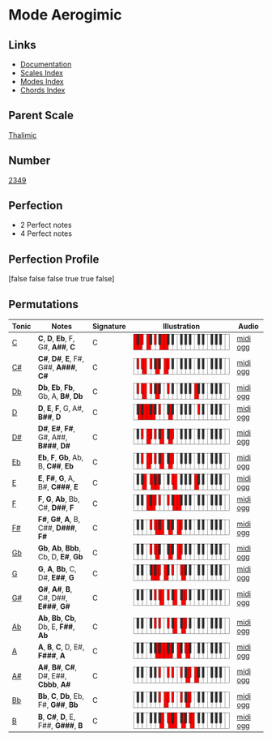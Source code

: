 # Mode Aerogimic

## Links

- [Documentation](index.md)
- [Scales Index](Scales.md)
- [Modes Index](Modes.md)
- [Chords Index](Chords.md)

## Parent Scale

[Thalimic](ScaleThalimic.md)

## Number

[2349](https://ianring.com/musictheory/scales/2349)

## Perfection

- 2 Perfect notes
- 4 Perfect notes

## Perfection Profile

[false false false true true false]

## Permutations

| Tonic | Notes | Signature | Illustration | Audio |
|-------|-------|-----------|--------------|-------|
| [C](ModeCNaturalAerogimic.md) | **C**, **D**, **Eb**, F, G#, **A##**, **C** | C | ![CNaturalAerogimic](ModeCNaturalAerogimic.png) | [midi](ModeCNaturalAerogimic.mid) [ogg](ModeCNaturalAerogimic.ogg) |
| [C#](ModeCSharpAerogimic.md) | **C#**, **D#**, **E**, F#, G##, **A###**, **C#** | C | ![CSharpAerogimic](ModeCSharpAerogimic.png) | [midi](ModeCSharpAerogimic.mid) [ogg](ModeCSharpAerogimic.ogg) |
| [Db](ModeDFlatAerogimic.md) | **Db**, **Eb**, **Fb**, Gb, A, **B#**, **Db** | C | ![DFlatAerogimic](ModeDFlatAerogimic.png) | [midi](ModeDFlatAerogimic.mid) [ogg](ModeDFlatAerogimic.ogg) |
| [D](ModeDNaturalAerogimic.md) | **D**, **E**, **F**, G, A#, **B##**, **D** | C | ![DNaturalAerogimic](ModeDNaturalAerogimic.png) | [midi](ModeDNaturalAerogimic.mid) [ogg](ModeDNaturalAerogimic.ogg) |
| [D#](ModeDSharpAerogimic.md) | **D#**, **E#**, **F#**, G#, A##, **B###**, **D#** | C | ![DSharpAerogimic](ModeDSharpAerogimic.png) | [midi](ModeDSharpAerogimic.mid) [ogg](ModeDSharpAerogimic.ogg) |
| [Eb](ModeEFlatAerogimic.md) | **Eb**, **F**, **Gb**, Ab, B, **C##**, **Eb** | C | ![EFlatAerogimic](ModeEFlatAerogimic.png) | [midi](ModeEFlatAerogimic.mid) [ogg](ModeEFlatAerogimic.ogg) |
| [E](ModeENaturalAerogimic.md) | **E**, **F#**, **G**, A, B#, **C###**, **E** | C | ![ENaturalAerogimic](ModeENaturalAerogimic.png) | [midi](ModeENaturalAerogimic.mid) [ogg](ModeENaturalAerogimic.ogg) |
| [F](ModeFNaturalAerogimic.md) | **F**, **G**, **Ab**, Bb, C#, **D##**, **F** | C | ![FNaturalAerogimic](ModeFNaturalAerogimic.png) | [midi](ModeFNaturalAerogimic.mid) [ogg](ModeFNaturalAerogimic.ogg) |
| [F#](ModeFSharpAerogimic.md) | **F#**, **G#**, **A**, B, C##, **D###**, **F#** | C | ![FSharpAerogimic](ModeFSharpAerogimic.png) | [midi](ModeFSharpAerogimic.mid) [ogg](ModeFSharpAerogimic.ogg) |
| [Gb](ModeGFlatAerogimic.md) | **Gb**, **Ab**, **Bbb**, Cb, D, **E#**, **Gb** | C | ![GFlatAerogimic](ModeGFlatAerogimic.png) | [midi](ModeGFlatAerogimic.mid) [ogg](ModeGFlatAerogimic.ogg) |
| [G](ModeGNaturalAerogimic.md) | **G**, **A**, **Bb**, C, D#, **E##**, **G** | C | ![GNaturalAerogimic](ModeGNaturalAerogimic.png) | [midi](ModeGNaturalAerogimic.mid) [ogg](ModeGNaturalAerogimic.ogg) |
| [G#](ModeGSharpAerogimic.md) | **G#**, **A#**, **B**, C#, D##, **E###**, **G#** | C | ![GSharpAerogimic](ModeGSharpAerogimic.png) | [midi](ModeGSharpAerogimic.mid) [ogg](ModeGSharpAerogimic.ogg) |
| [Ab](ModeAFlatAerogimic.md) | **Ab**, **Bb**, **Cb**, Db, E, **F##**, **Ab** | C | ![AFlatAerogimic](ModeAFlatAerogimic.png) | [midi](ModeAFlatAerogimic.mid) [ogg](ModeAFlatAerogimic.ogg) |
| [A](ModeANaturalAerogimic.md) | **A**, **B**, **C**, D, E#, **F###**, **A** | C | ![ANaturalAerogimic](ModeANaturalAerogimic.png) | [midi](ModeANaturalAerogimic.mid) [ogg](ModeANaturalAerogimic.ogg) |
| [A#](ModeASharpAerogimic.md) | **A#**, **B#**, **C#**, D#, E##, **Cbbb**, **A#** | C | ![ASharpAerogimic](ModeASharpAerogimic.png) | [midi](ModeASharpAerogimic.mid) [ogg](ModeASharpAerogimic.ogg) |
| [Bb](ModeBFlatAerogimic.md) | **Bb**, **C**, **Db**, Eb, F#, **G##**, **Bb** | C | ![BFlatAerogimic](ModeBFlatAerogimic.png) | [midi](ModeBFlatAerogimic.mid) [ogg](ModeBFlatAerogimic.ogg) |
| [B](ModeBNaturalAerogimic.md) | **B**, **C#**, **D**, E, F##, **G###**, **B** | C | ![BNaturalAerogimic](ModeBNaturalAerogimic.png) | [midi](ModeBNaturalAerogimic.mid) [ogg](ModeBNaturalAerogimic.ogg) |
